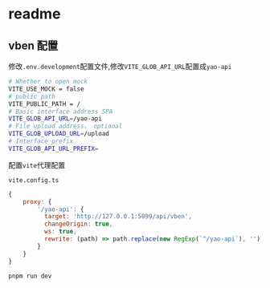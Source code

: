 # readme

## vben 配置

修改`.env.development`配置文件,修改`VITE_GLOB_API_URL`配置成`yao-api`

```sh
# Whether to open mock
VITE_USE_MOCK = false
# public path
VITE_PUBLIC_PATH = /
# Basic interface address SPA
VITE_GLOB_API_URL=/yao-api
# File upload address， optional
VITE_GLOB_UPLOAD_URL=/upload
# Interface prefix
VITE_GLOB_API_URL_PREFIX=
```

配置`vite`代理配置

`vite.config.ts`

```js
{
    proxy: {
        '/yao-api': {
          target: 'http://127.0.0.1:5099/api/vben',
          changeOrigin: true,
          ws: true,
          rewrite: (path) => path.replace(new RegExp(`^/yao-api`), ''),
        }
    }
}
```

```sh
pnpm run dev
```
